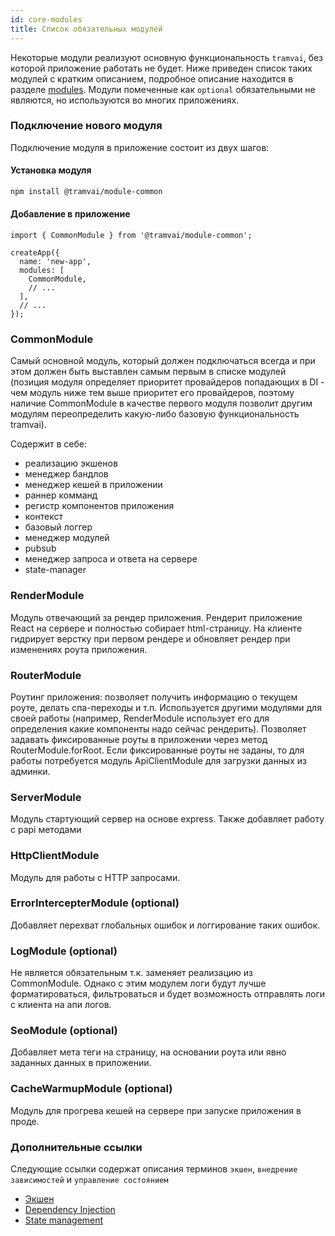```yaml
---
id: core-modules
title: Список обязательных модулей
---
```


Некоторые модули реализуют основную функциональность `tramvai`, без которой приложение работать не будет.
Ниже приведен список таких модулей с кратким описанием, подробное описание находится в разделе [modules](references/modules/common.md).
Модули помеченные как `optional` обязательными не являются, но используются во многих приложениях.

### Подключение нового модуля

Подключение модуля в приложение состоит из двух шагов:

#### Установка модуля

```bash
npm install @tramvai/module-common
```

#### Добавление в приложение

```tsx
import { CommonModule } from '@tramvai/module-common';

createApp({
  name: 'new-app',
  modules: [
    CommonModule,
    // ...
  ],
  // ...
});

```

### CommonModule

Самый основной модуль, который должен подключаться всегда и при этом должен быть выставлен самым первым в списке модулей (позиция модуля определяет приоритет провайдеров попадающих в DI - чем модуль ниже тем выше приоритет его провайдеров, поэтому наличие CommonModule в качестве первого модуля позволит другим модулям переопределить какую-либо базовую функциональность tramvai).

Содержит в себе:

- реализацию экшенов
- менеджер бандлов
- менеджер кешей в приложении
- раннер комманд
- регистр компонентов приложения
- контекст
- базовый логгер
- менеджер модулей
- pubsub
- менеджер запроса и ответа на сервере
- state-manager

### RenderModule

Модуль отвечающий за рендер приложения. Рендерит приложение React на сервере и полностью собирает html-страницу. На клиенте гидрирует верстку при первом рендере и обновляет рендер при изменениях роута приложения.

### RouterModule

Роутинг приложения: позволяет получить информацию о текущем роуте, делать спа-переходы и т.п. Используется другими модулями для своей работы (например, RenderModule использует его для определения какие компоненты надо сейчас рендерить). Позволяет задавать фиксированные роуты в приложении через метод RouterModule.forRoot. Если фиксированные роуты не заданы, то для работы потребуется модуль ApiClientModule для загрузки данных из админки.

### ServerModule

Модуль стартующий сервер на основе express. Также добавляет работу с papi методами

### HttpClientModule

Модуль для работы с HTTP запросами.

### ErrorIntercepterModule (optional)

Добавляет перехват глобальных ошибок и логгирование таких ошибок.

### LogModule (optional)

Не является обязательным т.к. заменяет реализацию из CommonModule. Однако с этим модулем логи будут лучше форматироваться, фильтроваться и будет возможность отправлять логи с клиента на апи логов.

### SeoModule (optional)

Добавляет мета теги на страницу, на основании роута или явно заданных данных в приложении.

### CacheWarmupModule (optional)

Модуль для прогрева кешей на сервере при запуске приложения в проде.

### Дополнительные ссылки

Следующие ссылки содержат описания терминов `экшен`, `внедрение зависимостей` и `управление состоянием`

- [Экшен](concepts/action.md)
- [Dependency Injection](concepts/di.md)
- [State management](features/state/overview.md)
